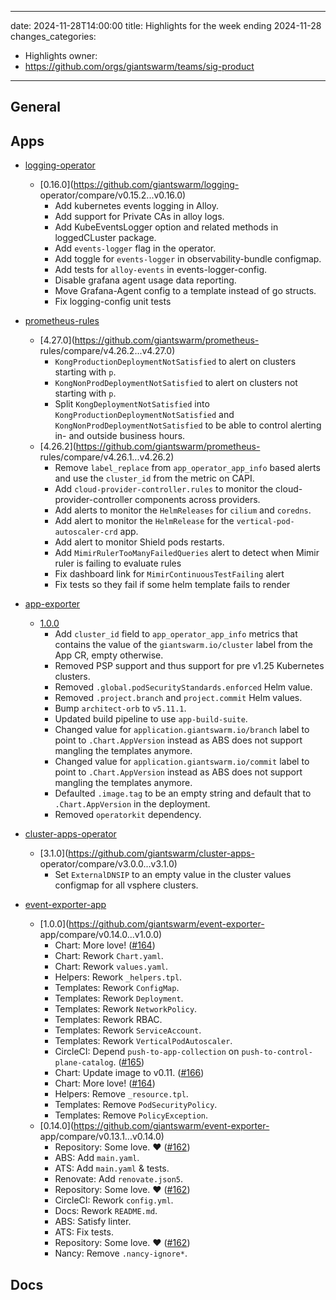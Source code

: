 
---
date: 2024-11-28T14:00:00
title: Highlights for the week ending 2024-11-28
changes_categories:
  - Highlights
owner:
  - https://github.com/orgs/giantswarm/teams/sig-product
---

## General

<!-- This where BREAKING CHANGES ARE HIGHLIGHTED -->

## Apps

- [logging-operator](https://github.com/giantswarm/logging-operator) 
  - [0.16.0](https://github.com/giantswarm/logging-
operator/compare/v0.15.2...v0.16.0) 
      * Add kubernetes events logging in Alloy.
      * Add support for Private CAs in alloy logs.
      * Add KubeEventsLogger option and related methods in loggedCLuster package.
      * Add `events-logger` flag in the operator.
      * Add toggle for `events-logger` in observability-bundle configmap.
      * Add tests for `alloy-events` in events-logger-config.
      * Disable grafana agent usage data reporting.
      * Move Grafana-Agent config to a template instead of go structs.
      * Fix logging-config unit tests
- [prometheus-rules](https://github.com/giantswarm/prometheus-rules) 
  - [4.27.0](https://github.com/giantswarm/prometheus-
rules/compare/v4.26.2...v4.27.0) 
      * `KongProductionDeploymentNotSatisfied` to alert on clusters starting with `p`.
      * `KongNonProdDeploymentNotSatisfied` to alert on clusters not starting with `p`.
      * Split `KongDeploymentNotSatisfied` into `KongProductionDeploymentNotSatisfied` and `KongNonProdDeploymentNotSatisfied` to be able to control alerting in- and outside business hours.
  - [4.26.2](https://github.com/giantswarm/prometheus-
rules/compare/v4.26.1...v4.26.2) 
      * Remove `label_replace` from `app_operator_app_info` based alerts and use the `cluster_id` from the metric on CAPI.
      * Add `cloud-provider-controller.rules` to monitor the cloud-provider-controller components across providers.
      * Add alerts to monitor the `HelmReleases` for `cilium` and `coredns`.
      * Add alert to monitor the `HelmRelease` for the `vertical-pod-autoscaler-crd` app.
      * Add alert to monitor Shield pods restarts.
      * Add `MimirRulerTooManyFailedQueries` alert to detect when Mimir ruler is failing to evaluate rules
      * Fix dashboard link for `MimirContinuousTestFailing` alert
      * Fix tests so they fail if some helm template fails to render 


- [app-exporter](https://github.com/giantswarm/app-exporter) 
  - [1.0.0](https://github.com/giantswarm/app-exporter/compare/v0.20.0...v1.0.0)
      * Add `cluster_id` field to `app_operator_app_info` metrics that contains the value of the `giantswarm.io/cluster` label from the App CR, empty otherwise.
      * Removed PSP support and thus support for pre v1.25 Kubernetes clusters.
      * Removed `.global.podSecurityStandards.enforced` Helm value.
      * Removed `.project.branch` and `project.commit` Helm values.
      * Bump `architect-orb` to `v5.11.1`.
      * Updated build pipeline to use `app-build-suite`.
      * Changed value for `application.giantswarm.io/branch` label to point to `.Chart.AppVersion` instead as ABS does not support mangling the templates anymore.
      * Changed value for `application.giantswarm.io/commit` label to point to `.Chart.AppVersion` instead as ABS does not support mangling the templates anymore.
      * Defaulted `.image.tag` to be an empty string and default that to `.Chart.AppVersion` in the deployment.
      * Removed `operatorkit` dependency.
- [cluster-apps-operator](https://github.com/giantswarm/cluster-apps-operator) 
  - [3.1.0](https://github.com/giantswarm/cluster-apps-
operator/compare/v3.0.0...v3.1.0) 
      * Set `ExternalDNSIP` to an empty value in the cluster values configmap for all vsphere clusters.
- [event-exporter-app](https://github.com/giantswarm/event-exporter-app) 
  - [1.0.0](https://github.com/giantswarm/event-exporter-
app/compare/v0.14.0...v1.0.0) 
      * Chart: More love! ([#164](https://github.com/giantswarm/event-exporter-app/pull/164))
      * Chart: Rework `Chart.yaml`.
      * Chart: Rework `values.yaml`.
      * Helpers: Rework `_helpers.tpl`.
      * Templates: Rework `ConfigMap`.
      * Templates: Rework `Deployment`.
      * Templates: Rework `NetworkPolicy`.
      * Templates: Rework RBAC.
      * Templates: Rework `ServiceAccount`.
      * Templates: Rework `VerticalPodAutoscaler`.
      * CircleCI: Depend `push-to-app-collection` on `push-to-control-plane-catalog`. ([#165](https://github.com/giantswarm/event-exporter-app/pull/165))
      * Chart: Update image to v0.11. ([#166](https://github.com/giantswarm/event-exporter-app/pull/166))
      * Chart: More love! ([#164](https://github.com/giantswarm/event-exporter-app/pull/164))
      * Helpers: Remove `_resource.tpl`.
      * Templates: Remove `PodSecurityPolicy`.
      * Templates: Remove `PolicyException`.
  - [0.14.0](https://github.com/giantswarm/event-exporter-
app/compare/v0.13.1...v0.14.0) 
      * Repository: Some love. ❤️ ([#162](https://github.com/giantswarm/event-exporter-app/pull/162))
      * ABS: Add `main.yaml`.
      * ATS: Add `main.yaml` & tests.
      * Renovate: Add `renovate.json5`.
      * Repository: Some love. ❤️ ([#162](https://github.com/giantswarm/event-exporter-app/pull/162))
      * CircleCI: Rework `config.yml`.
      * Docs: Rework `README.md`.
      * ABS: Satisfy linter.
      * ATS: Fix tests.
      * Repository: Some love. ❤️ ([#162](https://github.com/giantswarm/event-exporter-app/pull/162))
      * Nancy: Remove `.nancy-ignore*`. 



## Docs

<!-- FER is filling this one -->
